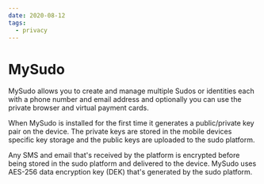 ```yaml
---
date: 2020-08-12
tags: 
  - privacy
---
```


# MySudo

MySudo allows you to create and manage multiple Sudos or identities each with a phone number and email address and optionally you can use the private browser and virtual payment cards.

When MySudo is installed for the first time it generates a public/private key pair on the device. The private keys are stored in the mobile devices specific key storage and the public keys are uploaded to the sudo platform.

Any SMS and email that's received by the platform is encrypted before being stored in the sudo platform and delivered to the device. MySudo uses AES-256 data encryption key (DEK) that's generated by the sudo platform.

